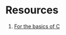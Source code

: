 # Resources
1. [For the basics of C](https://www.youtube.com/playlist?list=PLir19lgiavA1ThCmnKO6QJHjSlHGgt553)
